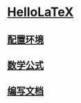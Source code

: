 <link rel="stylesheet" href="https://zhmhbest.gitee.io/hellomathematics/style/index.css">
<script src="https://zhmhbest.gitee.io/hellomathematics/style/index.js"></script>

# [HelloLaTeX](https://github.com/zhmhbest/HelloLaTeX)

## [配置环境](./environment.html)

## [数学公式](./formula.html)

## [编写文档](./doc.html)
